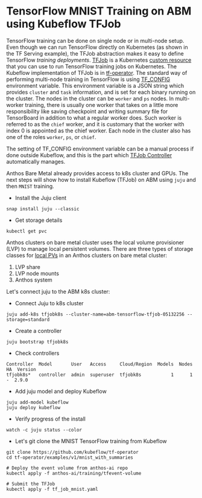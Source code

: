 # TensorFlow MNIST Training on ABM using Kubeflow TFJob
TensorFlow training can be done on single node or in multi-node setup. Even though we can run TensorFlow directly on Kubernetes (as shown in the TF Serving example), the TFJob abstraction makes it easy to define TensorFlow *training deployments*. [TFJob](https://www.kubeflow.org/docs/components/training/tftraining/) is a Kubernetes [custom resource](https://kubernetes.io/docs/concepts/extend-kubernetes/api-extension/custom-resources/) that you can use to run TensorFlow training jobs on Kubernetes. The Kubeflow implementation of TFJob is in [tf-operator](https://github.com/kubeflow/tf-operator). The standard way of performing multi-node training in TensorFlow is using [TF_CONFIG](https://www.tensorflow.org/guide/distributed_training#TF_CONFIG) environment variable. This environment variable is a JSON string which provides `cluster` and `task` information, and is set for each binary running on the cluster. The nodes in the cluster can be `worker` and `ps` nodes. In multi-worker training, there is usually one worker that takes on a little more responsibility like saving checkpoint and writing summary file for TensorBoard in addition to what a regular worker does. Such worker is referred to as the `chief` worker, and it is customary that the worker with index 0 is appointed as the chief worker. Each node in the cluster also has one of the roles `worker`, `ps`, or `chief`.

The setting of TF_CONFIG environment variable can be a manual process if done outside Kubeflow, and this is the part which [TFJob Controller](https://github.com/kubeflow/tf-operator/blob/master/tf_job_design_doc.md#controller) automatically manages. 

Anthos Bare Metal already provides access to k8s cluster and GPUs. The next steps will show how to install Kubeflow (TFJob) on ABM using `juju` and then `MNIST` training.

* Install the Juju client

```
snap install juju --classic
```

* Get storage details

```
kubectl get pvc
```

Anthos clusters on bare metal cluster uses the local volume provisioner (LVP) to manage local persistent volumes. There are three types of storage classes for [local PVs](https://cloud.google.com/anthos/clusters/docs/bare-metal/1.6/installing/storage) in an Anthos clusters on bare metal cluster:

1. LVP share
2. LVP node mounts
3. Anthos system

Let's connect juju to the ABM k8s cluster:

* Connect Juju to k8s cluster
```
juju add-k8s tfjobk8s --cluster-name=abm-tensorflow-tfjob-05132256 --storage=standard
```

* Create a controller
```
juju bootstrap tfjobk8s
```

* Check controllers

```
Controller  Model       User   Access     Cloud/Region  Models  Nodes  HA  Version
tfjobk8s*   controller  admin  superuser  tfjobk8s           1      1   -  2.9.0  
```

* Add juju model and deploy Kubeflow 

```
juju add-model kubeflow
juju deploy kubeflow
```

* Verify progress of the install

```
watch -c juju status --color
```

* Let's git clone the MNIST TensorFlow training from Kubeflow

```
git clone https://github.com/kubeflow/tf-operator
cd tf-operator/examples/v1/mnist_with_summaries

# Deploy the event volume from anthos-ai repo
kubectl apply -f anthos-ai/training/tfevent-volume

# Submit the TFJob
kubectl apply -f tf_job_mnist.yaml
```
